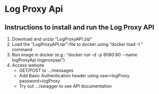 # Log Proxy Api
## Instructions to install and run the Log Proxy API
1. Download and unzip "LogProxyAPI.zip"
1. Load the “LogProxyAPI.tar”-file to docker using “docker load -I <path to image tar file>” command
1. Run image in docker (e.g.: “docker run -d -p 8080:80 --name logProxyApi logproxyapi”)
1. Access website
	* GET/POST to …/messages
	* Add Basic Authentication header using user=logProxy password=logProxy
	* Try out .../swagger to see API documentation
